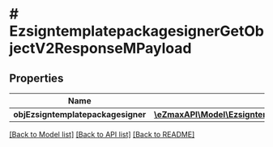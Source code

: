 # # EzsigntemplatepackagesignerGetObjectV2ResponseMPayload

## Properties

Name | Type | Description | Notes
------------ | ------------- | ------------- | -------------
**objEzsigntemplatepackagesigner** | [**\eZmaxAPI\Model\EzsigntemplatepackagesignerResponseCompound**](EzsigntemplatepackagesignerResponseCompound.md) |  |

[[Back to Model list]](../../README.md#models) [[Back to API list]](../../README.md#endpoints) [[Back to README]](../../README.md)
